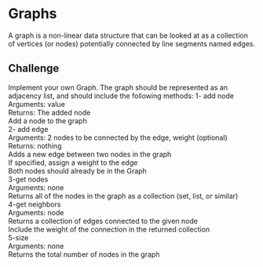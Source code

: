 # Graphs
A graph is a non-linear data structure that can be looked at as a collection of vertices (or nodes) potentially connected by line segments named edges.

## Challenge
Implement your own Graph. The graph should be represented as an adjacency list, and should include the following methods:
1- add node  
Arguments: value  
Returns: The added node  
Add a node to the graph  
2- add edge  
Arguments: 2 nodes to be connected by the edge, weight (optional)  
Returns: nothing  
Adds a new edge between two nodes in the graph  
If specified, assign a weight to the edge  
Both nodes should already be in the Graph  
3-get nodes  
Arguments: none  
Returns all of the nodes in the graph as a collection (set, list, or similar)  
4-get neighbors  
Arguments: node  
Returns a collection of edges connected to the given node  
Include the weight of the connection in the returned collection  
5-size  
Arguments: none  
Returns the total number of nodes in the graph  
